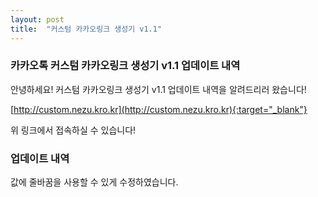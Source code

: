 ```yaml
---
layout: post
title:  "커스텀 카카오링크 생성기 v1.1"
---
```


### 카카오톡 커스텀 카카오링크 생성기 v1.1 업데이트 내역

안녕하세요!
커스텀 카카오링크 생성기 v1.1 업데이트 내역을 알려드리러 왔습니다!

[http://custom.nezu.kro.kr](http://custom.nezu.kro.kr){:target="_blank"}

위 링크에서 접속하실 수 있습니다!


### 업데이트 내역

값에 줄바꿈을 사용할 수 있게 수정하였습니다.
